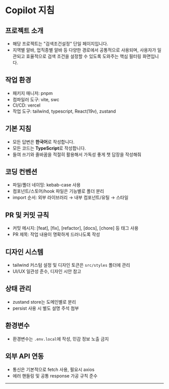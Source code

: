 # Copilot 지침

## 프로젝트 소개

- 해당 프로젝트는 "검색조건설정" 단일 페이지입니다.
- 지역별 알바, 업직종별 알바 등 다양한 경로에서 공통적으로 사용되며, 사용자가 일관되고 효율적으로 검색 조건을 설정할 수 있도록 도와주는 핵심 필터링 화면입니다.

## 작업 환경

- 패키지 매니저: pnpm
- 컴파일러 도구: vite, swc
- CI/CD: vercel
- 작업 도구: tailwind, typescript, React(19v), zustand

## 기본 지침

- 모든 답변은 **한국어**로 작성합니다.
- 모든 코드는 **TypeScript**로 작성합니다.
- 들여 쓰기와 줄바꿈을 적절히 활용해서 가독성 좋게 챗 답장을 작성해줘

## 코딩 컨벤션

- 파일/폴더 네이밍: kebab-case 사용
- 컴포넌트/스토어/hook 파일은 기능별로 폴더 분리
- import 순서: 외부 라이브러리 → 내부 컴포넌트/유틸 → 스타일

## PR 및 커밋 규칙

- 커밋 메시지: [feat], [fix], [refactor], [docs], [chore] 등 태그 사용
- PR 제목: 작업 내용이 명확하게 드러나도록 작성

## 디자인 시스템

- tailwind 커스텀 설정 및 디자인 토큰은 `src/styles` 폴더에 관리
- UI/UX 일관성 준수, 디자인 시안 참고

## 상태 관리

- zustand store는 도메인별로 분리
- persist 사용 시 별도 설명 주석 첨부

## 환경변수

- 환경변수는 `.env.local`에 작성, 민감 정보 노출 금지

## 외부 API 연동

- 통신은 기본적으로 fetch 사용, 필요시 axios
- 에러 핸들링 및 공통 response 가공 규칙 준수

---
